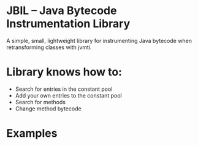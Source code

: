 # JBIL – Java Bytecode Instrumentation Library
A simple, small, lightweight library for instrumenting Java bytecode when retransforming classes with jvmti.

# Library knows how to:
- Search for entries in the constant pool
- Add your own entries to the constant pool
- Search for methods
- Change method bytecode

# Examples
